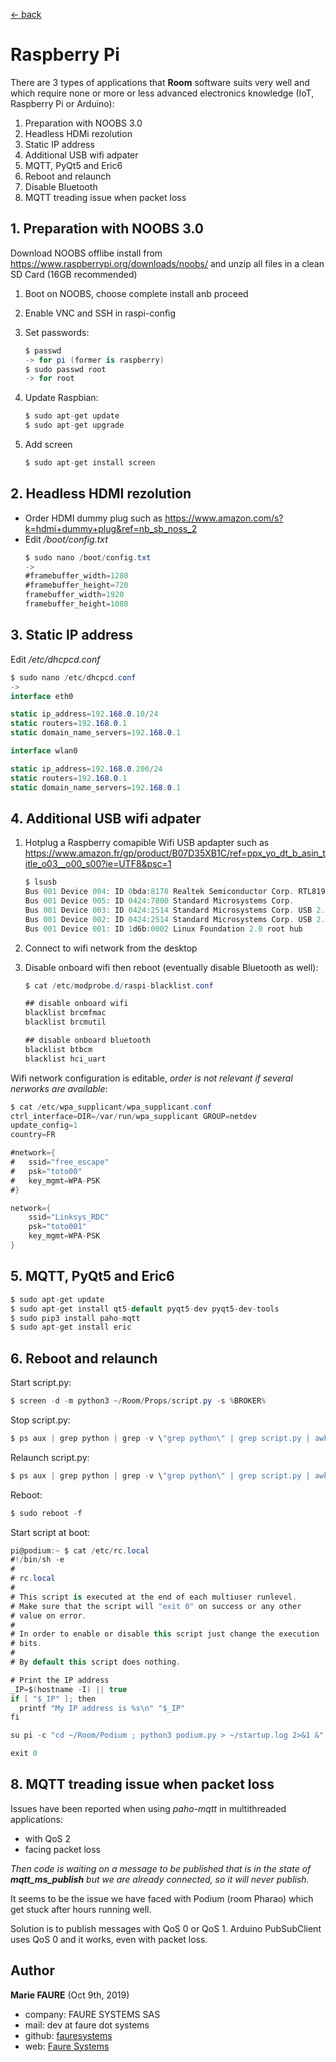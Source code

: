 ﻿[<- back](README.md)

# Raspberry Pi
There are 3 types of applications that **Room** software suits very well and which require none or more or less advanced electronics knowledge (IoT, Raspberry Pi or Arduino):
1. Preparation with NOOBS 3.0
2. Headless HDMi rezolution
3. Static IP address
4. Additional USB wifi adpater
5. MQTT, PyQt5 and Eric6
6. Reboot and relaunch
7. Disable Bluetooth
8. MQTT treading issue when packet loss

## 1. Preparation with NOOBS 3.0

Download NOOBS offlibe install from https://www.raspberrypi.org/downloads/noobs/ and unzip all files in a clean SD Card (16GB recommended)

1. Boot on NOOBS, choose complete install anb proceed
2. Enable VNC and SSH in raspi-config
3. Set passwords:

    ```csharp
    $ passwd
    -> for pi (former is raspberry)
    $ sudo passwd root
    -> for root
    ```
    
4. Update Raspbian:

    ```csharp
    $ sudo apt-get update
    $ sudo apt-get upgrade
    ```
    
5. Add screen 	

    ```csharp
    $ sudo apt-get install screen
    ```
    
## 2. Headless HDMI rezolution

* Order HDMI dummy plug such as <a href="https://www.amazon.com/s?k=hdmi+dummy+plug&ref=nb_sb_noss_2" target="_blank">https://www.amazon.com/s?k=hdmi+dummy+plug&ref=nb_sb_noss_2</a>
* Edit */boot/config.txt*
    ```csharp
    $ sudo nano /boot/config.txt
    ->
    #framebuffer_width=1280
    #framebuffer_height=720
    framebuffer_width=1920
    framebuffer_height=1080
    ```

## 3. Static IP address

Edit */etc/dhcpcd.conf*

```csharp
$ sudo nano /etc/dhcpcd.conf
->
interface eth0

static ip_address=192.168.0.10/24
static routers=192.168.0.1
static domain_name_servers=192.168.0.1

interface wlan0

static ip_address=192.168.0.200/24
static routers=192.168.0.1
static domain_name_servers=192.168.0.1
```

## 4. Additional USB wifi adpater

1. Hotplug a Raspberry comapible Wifi USB apdapter such as https://www.amazon.fr/gp/product/B07D35XB1C/ref=ppx_yo_dt_b_asin_title_o03__o00_s00?ie=UTF8&psc=1

    ```csharp
    $ lsusb
    Bus 001 Device 004: ID 0bda:8178 Realtek Semiconductor Corp. RTL8192CU 802.11n WLAN Adapter
    Bus 001 Device 005: ID 0424:7800 Standard Microsystems Corp. 
    Bus 001 Device 003: ID 0424:2514 Standard Microsystems Corp. USB 2.0 Hub
    Bus 001 Device 002: ID 0424:2514 Standard Microsystems Corp. USB 2.0 Hub
    Bus 001 Device 001: ID 1d6b:0002 Linux Foundation 2.0 root hub
    ```

2. Connect to wifi network from the desktop

3. Disable onboard wifi then reboot (eventually disable Bluetooth as well):

    ```csharp
    $ cat /etc/modprobe.d/raspi-blacklist.conf 
    
    ## disable onboard wifi
    blacklist brcmfmac
    blacklist brcmutil
    
    ## disable onboard bluetooth
    blacklist btbcm
    blacklist hci_uart
    ```

Wifi network configuration is editable, *order is not relevant if several nerworks are available*:

```csharp
$ cat /etc/wpa_supplicant/wpa_supplicant.conf 
ctrl_interface=DIR=/var/run/wpa_supplicant GROUP=netdev
update_config=1
country=FR

#network={
#	ssid="free_escape"
#	psk="toto00"
#	key_mgmt=WPA-PSK
#}

network={
	ssid="Linksys_RDC"
	psk="toto001"
	key_mgmt=WPA-PSK
}
```

## 5. MQTT, PyQt5 and Eric6

```csharp
$ sudo apt-get update
$ sudo apt-get install qt5-default pyqt5-dev pyqt5-dev-tools
$ sudo pip3 install paho-mqtt
$ sudo apt-get install eric
```


## 6. Reboot and relaunch
Start script.py:
```csharp
$ screen -d -m python3 ~/Room/Props/script.py -s %BROKER%
```

Stop script.py:
```csharp
$ ps aux | grep python | grep -v \"grep python\" | grep script.py | awk \'{print $2}\' | xargs kill -9
```

Relaunch script.py:
```csharp
$ ps aux | grep python | grep -v \"grep python\" | grep script.py | awk \'{print $2}\' | xargs kill -9 ";" sleep 3 && screen -d -m python3 ~/Room/Props/script.py -s %BROKER%
```

Reboot:
```csharp
$ sudo reboot -f
```

Start script at boot:
```csharp
pi@podium:~ $ cat /etc/rc.local 
#!/bin/sh -e
#
# rc.local
#
# This script is executed at the end of each multiuser runlevel.
# Make sure that the script will "exit 0" on success or any other
# value on error.
#
# In order to enable or disable this script just change the execution
# bits.
#
# By default this script does nothing.

# Print the IP address
_IP=$(hostname -I) || true
if [ "$_IP" ]; then
  printf "My IP address is %s\n" "$_IP"
fi

su pi -c "cd ~/Room/Podium ; python3 podium.py > ~/startup.log 2>&1 &"

exit 0
```

## 8. MQTT treading issue when packet loss

Issues have been reported when using *paho-mqtt* in multithreaded applications:
* with QoS 2
* facing packet loss

*Then code is waiting on a message to be published that is in the state of **mqtt_ms_publish** but we are already connected, so it will never publish.*

It seems to be the issue we have faced with Podium (room Pharao) which get stuck after hours running well.

Solution is to publish messages with QoS 0 or QoS 1. Arduino PubSubClient uses QoS 0 and it works, even with packet loss.


## Author

**Marie FAURE** (Oct 9th, 2019)
* company: FAURE SYSTEMS SAS
* mail: dev at faure dot systems
* github: <a href="https://github.com/fauresystems?tab=repositories" target="_blank">fauresystems</a>
* web: <a href="https://faure.systems/" target="_blank">Faure Systems</a>